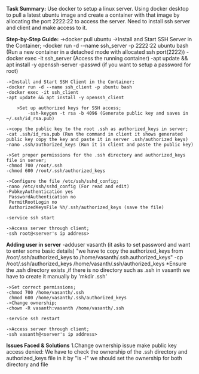 **Task Summary:**
    Use docker to setup a linux server.
    Using docker desktop to pull a latest ubuntu image and create a container with that image by allocating the port 2222:22 to access the server.
    Need to install ssh server and client and make access to it.

**Step-by-Step Guide:**
    ->docker pull ubuntu
    ->Install and Start SSH Server in the Container;
    -docker run -d --name ssh_server -p 2222:22 ubuntu bash (Run a new container in a detached mode with allocated ssh port(2222))
    -docker exec -it ssh_server (Access the running container)
    -apt update && apt install -y openssh-server
    -passwd (if you want to setup a password for root)

    ->Install and Start SSH Client in the Container;
    -docker run -d --name ssh_client -p ubuntu bash
    -docker exec -it ssh_client
    -apt update && apt install -y openssh_client

        >Set up authorized keys for SSH access;
            -ssh-keygen -t rsa -b 4096 (Generate public key and saves in ~/.ssh/id_rsa.pub)

    ->copy the public key to the root .ssh as authorized_keys in server;
    -cat .ssh/id_rsa.pub (Run the command in client it shows generated public key copy the key and paste it in server .ssh/authorized keys)
    -nano .ssh/authorized_keys (Run it in client and paste the public key)

    ->Set proper permissions for the .ssh directory and authorized_keys file in server;
    -chmod 700 /root/.ssh
    -chmod 600 /root/.ssh/authorized_keys

    ->Configure the file /etc/ssh/sshd_config;
    -nano /etc/ssh/sshd_config (For read and edit)
    -PubkeyAuthentication yes
     PasswordAuthentication no
     PermitRootLogin no
     AuthorizedKeysFile %h/.ssh/authorized_keys (save the file)
    
    -service ssh start
    
    ->Access server through client;
    -ssh root@<server's ip address>

**Adding user in server**
    -adduser vasanth (it asks to set password and want to enter some basic details)
     "we have to copy the authorized_keys from /root/.ssh/authorized_keys to /home/vasanth/.ssh.authorized_keys"
    -cp /root/.ssh/authorized_keys /home/vasanth/.ssh/authorized_keys 
     *Ensure the .ssh directory exists ,if there is no directory such as .ssh in vasanth we have to create it manually by 'mkdir .ssh'

    ->Set correct permissions;
    -chmod 700 /home/vasanth/.ssh
     chmod 600 /home/vasanth/.ssh/authorized_keys
    ->Change ownership;
    -chown -R vasanth:vasanth /home/vasanth/.ssh

    -service ssh restart

    ->Access server through client;
    -ssh vasanth@<server's ip address>

**Issues Faced & Solutions**
    1.Change ownership issue make public key access denied:
        We have to check the ownership of the .ssh directory and authorized_keys file in it by "ls -l"
        we should set the ownership for both directory and file